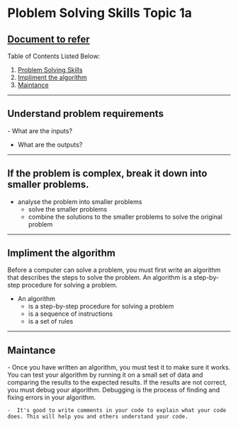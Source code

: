 # Ploblem Solving Skills Topic 1a
## [ Document to refer](../School%20Notes/Topic%201a%20Problem%20Solving%20Skillsv1.pdf)


Table of Contents Listed Below:
1. [Problem Solving Skills](#Problem-Solving-Skills)
2. [Impliment the algorithm](#Impliment-the-algorithm)
3. [Maintance](#Maintance)

-----------------
<h2 id="Understand-problem-requirements" >Understand problem requirements</h2>
 - What are the inputs?
  
 - What are the outputs?
 -----------------

 ## If the problem is complex, break it down into smaller problems.
  - analyse the problem into smaller problems
    - solve the smaller problems
    - combine the solutions to the smaller problems to solve the original problem

------------------------
  <h2 id= "Impliment-the-algorithm" >Impliment the algorithm</h2>
   Before a computer can solve a problem, you must first write an algorithm that describes the steps to solve the problem. An algorithm is a step-by-step procedure for solving a problem. 

  - An algorithm
    - is a step-by-step procedure for solving a problem
    - is a sequence of instructions
    - is a set of rules
------------------  
<h2 id="Maintance" > Maintance</h2>
- Once you have written an algorithm, you must test it to make sure it works. You can test your algorithm by running it on a small set of data and comparing the results to the expected results. If the results are not correct, you must debug your algorithm. Debugging is the process of finding and fixing errors in your algorithm.

    -  It's good to write comments in your code to explain what your code does. This will help you and others understand your code.
             







